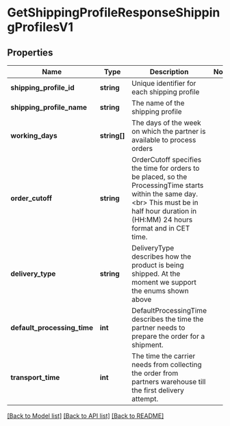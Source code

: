 # GetShippingProfileResponseShippingProfilesV1

## Properties
Name | Type | Description | Notes
------------ | ------------- | ------------- | -------------
**shipping_profile_id** | **string** | Unique identifier for each shipping profile | 
**shipping_profile_name** | **string** | The name of the shipping profile | 
**working_days** | **string[]** | The days of the week on which the partner is available to process orders | 
**order_cutoff** | **string** | OrderCutoff specifies the time for orders to be placed, so the ProcessingTime starts within the same day. &lt;br&gt; This must be in half hour duration in (HH:MM) 24 hours format and in CET time. | 
**delivery_type** | **string** | DeliveryType describes how the product is being shipped. At the moment we support the enums shown above | 
**default_processing_time** | **int** | DefaultProcessingTime describes the time the partner needs to prepare the order for a shipment. | 
**transport_time** | **int** | The time the carrier needs from collecting the order from partners warehouse till the first delivery attempt. | 

[[Back to Model list]](../../README.md#documentation-for-models) [[Back to API list]](../../README.md#documentation-for-api-endpoints) [[Back to README]](../../README.md)

